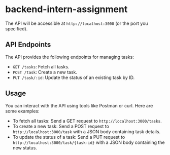 # backend-intern-assignment

The API will be accessible at `http://localhost:3000` (or the port you specified).

## API Endpoints

The API provides the following endpoints for managing tasks:

- `GET /tasks`: Fetch all tasks.
- `POST /task`: Create a new task.
- `PUT /task/:id`: Update the status of an existing task by ID.

## Usage

You can interact with the API using tools like Postman or curl. Here are some examples:

- To fetch all tasks: Send a GET request to `http://localhost:3000/tasks`.
- To create a new task: Send a POST request to `http://localhost:3000/task` with a JSON body containing task details.
- To update the status of a task: Send a PUT request to `http://localhost:3000/task/{task-id}` with a JSON body containing the new status.

